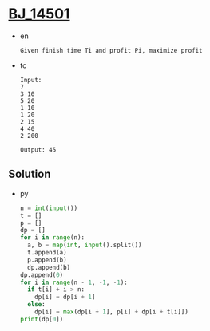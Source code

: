 # [BJ_14501](https://acmicpc.net/problem/14501)

* en

  ```en
  Given finish time Ti and profit Pi, maximize profit
  ```

* tc

  ```tc
  Input:
  7
  3 10
  5 20
  1 10
  1 20
  2 15
  4 40
  2 200

  Output: 45
  ```

## Solution

* py

  ```py
  n = int(input())
  t = []
  p = []
  dp = []
  for i in range(n):
    a, b = map(int, input().split())
    t.append(a)
    p.append(b)
    dp.append(b)
  dp.append(0)
  for i in range(n - 1, -1, -1):
    if t[i] + i > n:
      dp[i] = dp[i + 1]
    else:
      dp[i] = max(dp[i + 1], p[i] + dp[i + t[i]])
  print(dp[0])
  ```
